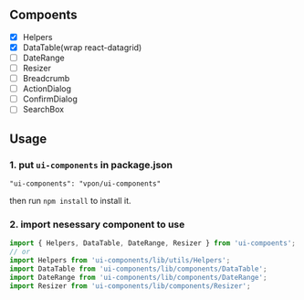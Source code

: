 ## Compoents

  - [x] Helpers
  - [x] DataTable(wrap react-datagrid)
  - [ ] DateRange
  - [ ] Resizer
  - [ ] Breadcrumb
  - [ ] ActionDialog
  - [ ] ConfirmDialog
  - [ ] SearchBox

## Usage

### 1. put `ui-components` in package.json

    "ui-components": "vpon/ui-components"

  then run `npm install` to install it.

### 2. import nesessary component to use

```javascript
import { Helpers, DataTable, DateRange, Resizer } from 'ui-compoents';
// or
import Helpers from 'ui-components/lib/utils/Helpers';
import DataTable from 'ui-components/lib/components/DataTable';
import DateRange from 'ui-components/lib/components/DateRange';
import Resizer from 'ui-components/lib/components/Resizer';
```
